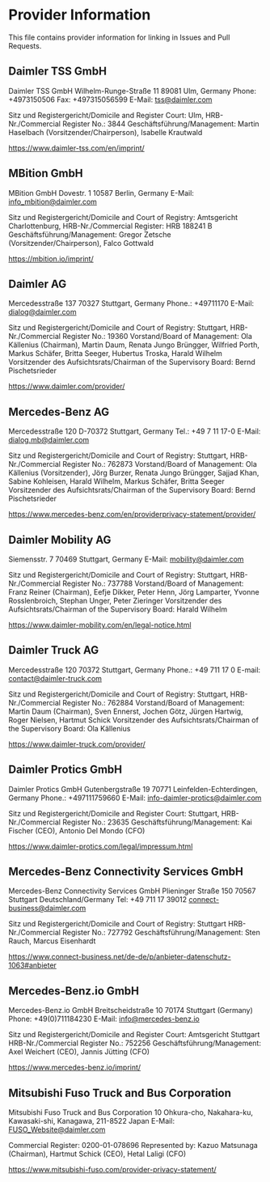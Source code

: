 # Provider Information

This file contains provider information for linking in Issues and Pull Requests.


## Daimler TSS GmbH

Daimler TSS GmbH
Wilhelm-Runge-Straße 11
89081 Ulm, Germany
Phone: +4973150506
Fax: +497315056599
E-Mail: tss@daimler.com

Sitz und Registergericht/Domicile and Register Court: Ulm, HRB-Nr./Commercial Register No.: 3844
Geschäftsführung/Management: Martin Haselbach (Vorsitzender/Chairperson), Isabelle Krautwald

<https://www.daimler-tss.com/en/imprint/>

## MBition GmbH

MBition GmbH
Dovestr. 1
10587 Berlin, Germany
E-Mail: info_mbition@daimler.com

Sitz und Registergericht/Domicile and Court of Registry: Amtsgericht Charlottenburg, HRB-Nr./Commercial Register: HRB 188241 B
Geschäftsführung/Management: Gregor Zetsche (Vorsitzender/Chairperson), Falco Gottwald

<https://mbition.io/imprint/>

## Daimler AG

Mercedesstraße 137
70327 Stuttgart, Germany
Phone.: +49711170
E-Mail: dialog@daimler.com

Sitz und Registergericht/Domicile and Court of Registry: Stuttgart, HRB-Nr./Commercial Register No.: 19360
Vorstand/Board of Management: Ola Källenius (Chairman), Martin Daum, Renata Jungo Brüngger, Wilfried Porth, Markus Schäfer, Britta Seeger, Hubertus Troska, Harald Wilhelm
Vorsitzender des Aufsichtsrats/Chairman of the Supervisory Board: Bernd Pischetsrieder

<https://www.daimler.com/provider/>

## Mercedes-Benz AG

Mercedesstraße 120
D-70372 Stuttgart, Germany
Tel.: +49 7 11 17-0
E-Mail: dialog.mb@daimler.com

Sitz und Registergericht/Domicile and Court of Registry: Stuttgart, HRB-Nr./Commercial Register No.: 762873
Vorstand/Board of Management: Ola Källenius (Vorsitzender), Jörg Burzer, Renata Jungo Brüngger, Sajjad Khan, Sabine Kohleisen, Harald Wilhelm, Markus Schäfer, Britta Seeger
Vorsitzender des Aufsichtsrats/Chairman of the Supervisory Board: Bernd Pischetsrieder

<https://www.mercedes-benz.com/en/providerprivacy-statement/provider/>

## Daimler Mobility AG

Siemensstr. 7
70469 Stuttgart, Germany
E-Mail: mobility@daimler.com

Sitz und Registergericht/Domicile and Court of Registry: Stuttgart, HRB-Nr./Commercial Register No.: 737788
Vorstand/Board of Management: Franz Reiner (Chairman), Eefje Dikker, Peter Henn, Jörg Lamparter, Yvonne Rosslenbroich, Stephan Unger, Peter Zieringer
Vorsitzender des Aufsichtsrats/Chairman of the Supervisory Board: Harald Wilhelm

<https://www.daimler-mobility.com/en/legal-notice.html>

## Daimler Truck AG

Mercedesstraße 120
70372 Stuttgart, Germany
Phone.: +49 711 17 0
E-mail: contact@daimler-truck.com

Sitz und Registergericht/Domicile and Court of Registry: Stuttgart, HRB-Nr./Commercial Register No.: 762884
Vorstand/Board of Management: Martin Daum (Chairman), Sven Ennerst, Jochen Götz, Jürgen Hartwig, Roger Nielsen, Hartmut Schick
Vorsitzender des Aufsichtsrats/Chairman of the Supervisory Board: Ola Källenius

<https://www.daimler-truck.com/provider/>


## Daimler Protics GmbH

Daimler Protics GmbH
Gutenbergstraße 19
70771 Leinfelden-Echterdingen, Germany
Phone.: +497111759660
E-Mail: info-daimler-protics@daimler.com

Sitz und Registergericht/Domicile and Register Court: Stuttgart, HRB-Nr./Commercial Register No.: 23635
Geschäftsführung/Management: Kai Fischer (CEO), Antonio Del Mondo (CFO)

<https://www.daimler-protics.com/legal/impressum.html>

## Mercedes-Benz Connectivity Services GmbH

Mercedes-Benz Connectivity Services GmbH
Plieninger Straße 150
70567 Stuttgart
Deutschland/Germany
Tel: +49 711 17 39012
connect-business@daimler.com

Sitz und Registergericht/Domicile and Court of Registry: Stuttgart HRB-Nr./Commercial Register No.: 727792
Geschäftsführung/Management: Sten Rauch, Marcus Eisenhardt

<https://www.connect-business.net/de-de/p/anbieter-datenschutz-1063#anbieter>

## Mercedes-Benz.io GmbH

Mercedes-Benz.io GmbH
Breitscheidstraße 10
70174 Stuttgart (Germany)
Phone: +49(0)711184230
E-Mail: info@mercedes-benz.io

Sitz und Registergericht/Domicile and Register Court: Amtsgericht Stuttgart HRB-Nr./Commercial Register No.: 752256
Geschäftsführung/Management: Axel Weichert (CEO), Jannis Jütting (CFO)

https://www.mercedes-benz.io/imprint/

## Mitsubishi Fuso Truck and Bus Corporation

Mitsubishi Fuso Truck and Bus Corporation
10 Ohkura-cho, Nakahara-ku, Kawasaki-shi, Kanagawa, 211-8522 Japan
E-Mail: FUSO_Website@daimler.com

Commercial Register: 0200-01-078696
Represented by: Kazuo Matsunaga (Chairman), Hartmut Schick (CEO), Hetal Laligi (CFO)

https://www.mitsubishi-fuso.com/provider-privacy-statement/

